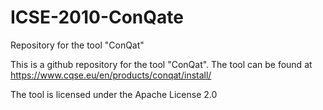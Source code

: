 # ICSE-2010-ConQate
Repository for the tool "ConQat"

This is a github repository for the tool "ConQat". The tool can be found at https://www.cqse.eu/en/products/conqat/install/

The tool is licensed under the Apache License 2.0
